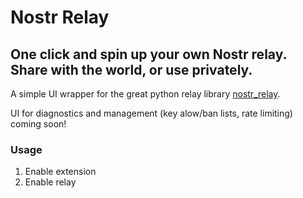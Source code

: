 # Nostr Relay

## One click and spin up your own Nostr relay. Share with the world, or use privately.

A simple UI wrapper for the great python relay library <a href="https://code.pobblelabs.org/fossil/nostr_relay/">nostr_relay</a>.

UI for diagnostics and management (key alow/ban lists, rate limiting) coming soon!

### Usage

1. Enable extension
2. Enable relay 
